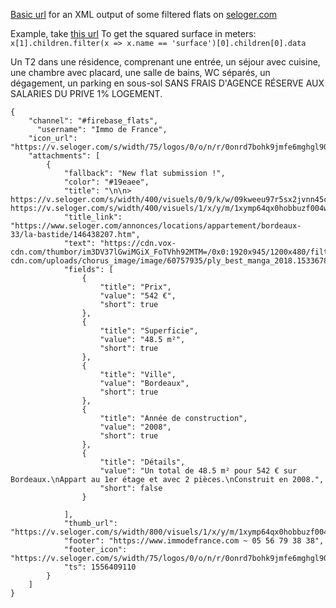 [Basic url](http://ws.seloger.com/search.xml?idtt=1&ci=330281,330063&idtypebien=1&nb_pieces=2&nb_chambres=1&pxmin=400&pxmax=550&surfacemin=45) for an XML output of some filtered flats on [seloger.com](https://www.seloger.com/)

Example, take [this url](http://ws.seloger.com/search.xml?idtt=1&ci=330281,330063&idtypebien=1&nb_pieces=2&nb_chambres=1&pxmin=400&pxmax=550&surfacemin=45)
To get the squared surface in meters: `x[1].children.filter(x => x.name == 'surface')[0].children[0].data`

Un T2 dans une résidence, comprenant une entrée, un séjour avec cuisine, une chambre avec placard, une salle de bains, WC séparés, un dégagement, un parking en sous-sol SANS FRAIS D'AGENCE RÉSERVE AUX SALARIES DU PRIVE 1% LOGEMENT.

```
{
    "channel": "#firebase_flats",
	  "username": "Immo de France",
    "icon_url": "https://v.seloger.com/s/width/75/logos/0/o/n/r/0onrd7bohk9jmfe6mghgl90kd9ouvcmon37z6ori3.jpg",
    "attachments": [
        {
            "fallback": "New flat submission !",
            "color": "#19eaee",
            "title": "\n\n> https://v.seloger.com/s/width/400/visuels/0/9/k/w/09kweeu97r5sx2jvnn45ck2n8x4zz2e0fswvwcoio.jpg\n> https://v.seloger.com/s/width/400/visuels/1/x/y/m/1xymp64qx0hobbuzf004w8ktohsv6v29van4i1o9s.jpg",
            "title_link": "https://www.seloger.com/annonces/locations/appartement/bordeaux-33/la-bastide/146438207.htm",
            "text": "https://cdn.vox-cdn.com/thumbor/im3DV37lGwiMGiX_FoTVhh92MTM=/0x0:1920x945/1200x480/filters:focal(807x320:1113x626)/cdn.vox-cdn.com/uploads/chorus_image/image/60757935/ply_best_manga_2018.1533678249.jpg",
            "fields": [
				{
                    "title": "Prix",
                    "value": "542 €",
                    "short": true
                },
                {
                    "title": "Superficie",
                    "value": "48.5 m²",
                    "short": true
                },
				{
                    "title": "Ville",
                    "value": "Bordeaux",
                    "short": true
                },
				{
                    "title": "Année de construction",
                    "value": "2008",
                    "short": true
                },
				{
                    "title": "Détails",
                    "value": "Un total de 48.5 m² pour 542 € sur Bordeaux.\nAppart au 1er étage et avec 2 pièces.\nConstruit en 2008.",
                    "short": false
                }

            ],
            "thumb_url": "https://v.seloger.com/s/width/800/visuels/1/x/y/m/1xymp64qx0hobbuzf004w8ktohsv6v29van4i1o9s.jpg",
            "footer": "https://www.immodefrance.com ~ 05 56 79 38 38",
            "footer_icon": "https://v.seloger.com/s/width/75/logos/0/o/n/r/0onrd7bohk9jmfe6mghgl90kd9ouvcmon37z6ori3.jpg",
            "ts": 1556409110
        }
    ]
}
```
